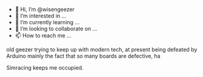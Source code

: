- 👋 Hi, I’m @wisengeezer
- 👀 I’m interested in ...
- 🌱 I’m currently learning ...
- 💞️ I’m looking to collaborate on ...
- 📫 How to reach me ...

<!---
wisengeezer/wisengeezer is a ✨ special ✨ repository because its `README.md` (this file) appears on your GitHub profile.
You can click the Preview link to take a look at your changes.
---> old geezer trying to keep up with modern tech, at present being defeated by Arduino mainly the fact that so many boards are defective, ha 
Simracing keeps me occupied. 
